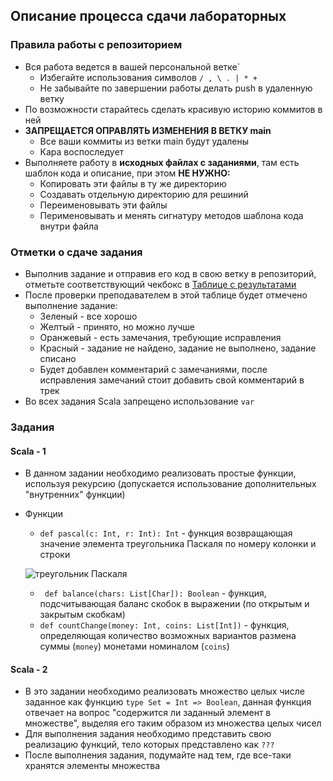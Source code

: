 ## Описание процесса сдачи лабораторных

### Правила работы с репозиторием

- Вся работа ведется в вашей персональной ветке`
	- Избегайте использования символов `/ , \ . | * +`
	- Не забывайте по завершении работы делать push в удаленную ветку
- По возможности старайтесь сделать красивую историю коммитов в ней
- **ЗАПРЕЩАЕТСЯ ОПРАВЛЯТЬ ИЗМЕНЕНИЯ В ВЕТКУ main**
	- Все ваши коммиты из ветки main будут удалены
	- Кара воспоследует
- Выполняете работу в **исходных файлах с заданиями**, там есть шаблон кода и описание, при этом **НЕ НУЖНО:**
	- Копировать эти файлы в ту же директорию
	- Создавать отдельную директорию для решиний
	- Переименовывать эти файлы
	- Перименовывать и менять сигнатуру методов шаблона кода внутри файла

### Отметки о сдаче задания

- Выполнив задание и отправив его код в свою ветку в репозиторий, отметьте соответствующий чекбокс в [Таблице с результатами](https://docs.google.com/spreadsheets/d/1ly-yUu19S_mU7tSG_QLFaJOkQIM-uzzmXwLm4BGYW8Q)
- После проверки преподавателем в этой таблице будет отмечено выполнение задание:
	- Зеленый - все хорошо
	- Желтый - принято, но можно лучше
	- Оранжевый - есть замечания, требующие исправления
	- Красный - задание не найдено, задание не выполнено, задание списано
	- Будет добавлен комментарий с замечаниями, после исправления замечаний стоит добавить свой комментарий в трек
- Во всех задания Scala запрещено использование `var`

### Задания

#### Scala  - 1

- В данном задании необходимо реализовать простые функции, используя рекурсию (допускается использование дополнительных "внутренних" функции)
- Функции
	- `def pascal(c: Int, r: Int): Int` - функция возвращающая значение элемента треугольника Паскаля по номеру колонки и строки
  
	![треугольник Паскаля](https://upload.wikimedia.org/wikipedia/commons/7/71/%D0%A2%D1%80%D0%B5%D1%83%D0%B3%D0%BE%D0%BB%D1%8C%D0%BD%D0%B8%D0%BA_%D0%9F%D0%B0%D1%81%D0%BA%D0%B0%D0%BB%D1%8F.png)
	- ` def balance(chars: List[Char]): Boolean` - функция, подсчитывающая баланс скобок в выражении (по открытым и закрытым скобкам)
	- `def countChange(money: Int, coins: List[Int])` - функция, определяющая количество возможных вариантов размена суммы (`money`) монетами номиналом (`coins`)

#### Scala  - 2

- В это задании необходимо реализовать множество целых числе заданное как функцию `type Set = Int => Boolean`, данная функция отвечает на вопрос "содержится ли заданный элемент в множестве", выделяя его таким образом из множества целых чисел
- Для выполнения задания необходимо представить свою реализацию функций, тело которых представлено как `???`
- После выполнения задания, подумайте над тем, где все-таки хранятся элементы множества
